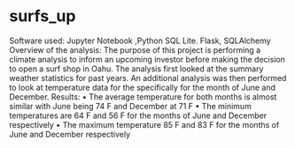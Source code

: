 # surfs_up
Software used: Jupyter Notebook ,Python SQL Lite. Flask, SQLAlchemy
Overview of the analysis:
The purpose of this project is performing a climate analysis to inform an upcoming investor before making the decision to open a surf shop in Oahu. The analysis first looked at the summary weather statistics for past years. An additional analysis was then performed to look at temperature data for the specifically for the month of June and December.
Results:
•	The average temperature for both months is almost similar with June being 74 F and December at 71 F
•	The minimum temperatures are 64 F and 56 F for the months of June and December respectively
•	The maximum temperature 85 F and 83 F for the months of June and December respectively
